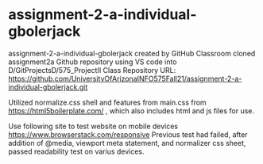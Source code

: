 # assignment-2-a-individual-gbolerjack
assignment-2-a-individual-gbolerjack created by GitHub Classroom
cloned assignment2a Github repository using VS code into D/GitProjectsD/575_ProjectII
Class Repository URL: 
https://github.com/UniversityOfArizonaINFO575Fall21/assignment-2-a-individual-gbolerjack.git

Utilized normalize.css shell and features from main.css from
https://html5boilerplate.com/ , which also includes html and 
js files for use.

Use following site to test website on mobile devices
https://www.browserstack.com/responsive
Previous test had failed, after addition of @media, viewport meta statement, 
and normalizer css sheet, passed readability test on varius devices. 